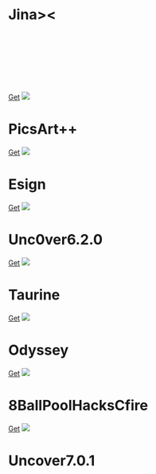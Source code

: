 <html>
<head>
<link rel="manifest" href="manifest.json">
<link rel="stylesheet" href="style.css">
<meta name="viewport" content="width=device-width, initial-scale=1, maximum-scale=1, minimum-scale=1, user-scalable=no, viewport-fit=cover minimal-ui standalone">
<link rel="icon" href="favicon.ico" type="image/x-icon" />
<link rel="shortcut icon" href="favicon.ico" type="image/x-icon" />
<link rel="apple-touch-icon" href="Kasaricon.png"/>
<meta name="apple-mobile-web-app-capable" content="yes">
</head>
<div class="name">
<a href="Sections" class="tab"></a>
<h1>Jina><</h1>
</div>
<br>
<br>
<br>
<br>
<br>
<br>
<br>
<div class="apps">
<a href="itms-services://?action=download-manifest&amp;url=https://www.lolzios.tk/plist/Picsart.plist">Get</a>
<img src="img/Picsart.png">
<h1>PicsArt++</h1>
</div>

<div class="apps">
<a href="itms-services://?action=download-manifest&amp;url=https://www.lolzios.tk/plist/Esign.plist">Get</a>
<img src="img/ESign.png">
<h1>Esign</h1>
</div>

<div class="apps">
<a href="itms-services://?action=download-manifest&amp;url=https://www.lolzios.tk/plist/Uncover.plist">Get</a>
<img src="img/Uncover.png">
<h1>Unc0ver6.2.0</h1>
</div>

<div class="apps">
<a href="itms-services://?action=download-manifest&amp;url=https://www.lolzios.tk/plist/Taurine.plist">Get</a>
<img src="img/Taurine.png">
<h1>Taurine</h1>
</div>

<div class="apps">
<a href="itms-services://?action=download-manifest&amp;url=https://www.lolzios.tk/plist/Odyssey.plist">Get</a>
<img src="img/odyssey.png">
<h1>Odyssey</h1>
</div>

<div class="apps">
<a href="itms-services://?action=download-manifest&amp;url=https://www.lolzios.tk/plist/8Ball.plist">Get</a>
<img src="img/8Ball.png">
<h1>8BallPoolHacksCfire</h1>
</div>

<div class="apps">
<a href="itms-services://?action=download-manifest&amp;url=https://www.lolzios.tk/plist/Unc0ver7.0.1.plist">Get</a>
<img src="img/Uncover.png">
<h1>Uncover7.0.1</h1>
</div>
  
<meta name="viewport" content="width=device-width, initial-scale=1">
<link rel="stylesheet" href="https://cdnjs.cloudflare.com/ajax/libs/font-awesome/4.7.0/css/font-awesome.min.css">
